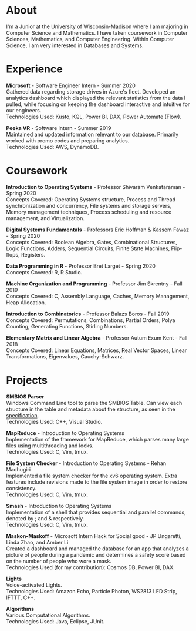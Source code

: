 # About
I'm a Junior at the University of Wisconsin-Madison where I am majoring in Computer Science and Mathematics. I have taken coursework in Computer Sciences, Mathematics, and Computer Engineering. Within Computer Science, I am very interested in Databases and Systems.

# Experience
**Microsoft** - Software Engineer Intern - Summer 2020  
Gathered data regarding storage drives in Azure's fleet. Developed an analytics dashboard which displayed the relevant statistics from the data I pulled, while focusing on keeping the dashboard interactive and intuitive for our engineers.  
Technologies Used: Kusto, KQL, Power BI, DAX, Power Automate (Flow).  
  
**Peeka VR** - Software Intern - Summer 2019  
Maintained and updated information relevant to our database. Primarily worked with promo codes and preparing analytics.  
Technologies Used: AWS, DynamoDB.  

# Coursework
**Introduction to Operating Systems** - Professor Shivaram Venkataraman - Spring 2020  
Concepts Covered: Operating Systems structure, Process and Thread synchronization and concurrency, File systems and storage servers, Memory management techniques, Process scheduling and resource management, and Virtualization.  

**Digital Systems Fundamentals** - Professors Eric Hoffman & Kassem Fawaz - Spring 2020  
Concepts Covered: Boolean Algebra, Gates, Combinational Structures, Logic Functions, Adders, Sequential Circuits, Finite State Machines, Flip-flops, Registers.  

**Data Programming in R** - Professor Bret Larget - Spring 2020  
Concepts Covered: R, R Studio.  

**Machine Organization and Programming** - Professor Jim Skrentny - Fall 2019  
Concepts Covered: C, Assembly Language, Caches, Memory Management, Heap Allocation.  

**Introduction to Combinatorics** - Professor Balazs Boros - Fall 2019  
Concepts Covered: Permutations, Combinations, Partial Orders, Polya Counting, Generating Functions, Stirling Numbers.  

**Elementary Matrix and Linear Algebra** - Professor Autum Exum Kent - Fall 2018  
Concepts Covered: Linear Equations, Matrices, Real Vector Spaces, Linear Transformations, Eigenvalues, Cauchy-Schwarz.  

# Projects
**SMBIOS Parser**  
Windows Command Line tool to parse the SMBIOS Table. Can view each structure in the table and metadata about the structure, as seen in the [specification](https://www.dmtf.org/sites/default/files/standards/documents/DSP0134_3.0.0.pdf).  
Technologies Used: C++, Visual Studio.

**MapReduce** - Introduction to Operating Systems  
Implementation of the framework for MapReduce, which parses many large files using multithreading and locks.  
Technologies Used: C, Vim, tmux.

**File System Checker** - Introduction to Operating Systems - Rehan Madhugiri  
Implemented a file system checker for the xv6 operating system. Extra features include revisions made to the file system image in order to restore consistency.  
Technologies Used: C, Vim, tmux.

**Smash** - Introduction to Operating Systems  
Implementation of a shell that provides sequential and parallel commands, denoted by ; and & respectively.  
Technologies Used: C, Vim, tmux.

**Maskon-Maskoff** - Microsoft Intern Hack for Social good - JP Ungaretti, Linda Zhao, and Amber Li  
Created a dashboard and managed the database for an app that analyzes a picture of people during a pandemic and determines a safety score based on the number of people who wore a mask.  
Technologies Used (for my contribution): Cosmos DB, Power BI, DAX.  

**Lights**  
Voice-activated Lights.  
Technologies Used: Amazon Echo, Particle Photon, WS2813 LED Strip, IFTTT, C++.  

**Algorithms**  
Various Computational Algorithms.  
Technologies Used: Java, Eclipse, JUnit.  
